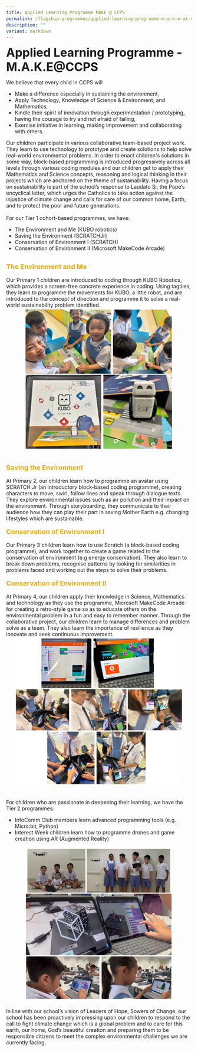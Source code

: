 ```yaml
---
title: Applied Learning Programme MAKE @ CCPS
permalink: /flagship-programmes/applied-learning-programme-m-a-k-e-at-ccps/
description: ""
variant: markdown
---
```

<b><font size="6">Applied Learning Programme - M.A.K.E@CCPS</font></b>

  
  
We believe that every child in CCPS will

* Make a difference especially in sustaining the environment,<br>
* Apply Technology, Knowledge of Science &amp; Environment, and Mathematics,<br>
* Kindle their spirit of innovation through experimentation / prototyping, having the courage to try and not afraid of failing,<br>
* Exercise initiative in learning, making improvement and collaborating with others.<br>


Our children participate in various collaborative team-based project work. They learn to use technology to prototype and create solutions to help solve real-world environmental problems.  In order to enact children's solutions in some way, block-based programming is introduced progressively across all levels through various coding modules and our children get to apply their Mathematics and Science concepts, reasoning and logical thinking in their projects which are anchored on the theme of sustainability. Having a focus on sustainability is part of the school’s response to Laudato Si, the Pope’s encyclical letter, which urges the Catholics to take action against the injustice of climate change and calls for care of our common home, Earth, and to protect the poor and future generations.
<br>
<br>
For our Tier 1 cohort-based programmes, we have:
* The Environment and Me (KUBO robotics)
* Saving the Environment (SCRATCHJr)
* Conservation of Environment I (SCRATCH)
* Conservation of Environment II (Microsoft MakeCode Arcade)


<br>
<b><font size="4" color="#eeac0d">The Environment and Me</font></b>
<br><br>
Our Primary 1 children are introduced to coding through KUBO Robotics, which provides a screen-free concrete experience in coding. Using tagtiles, they learn to programme the movements for KUBO, a little robot, and are introduced to the concept of direction and programme it to solve a real-world sustainability problem identified.
<br>
<center>
<img src="/images/Flagship%20Programmes/ALP/ALP_1.jpg" style="width:80%">
</center>
<br><br>
<b><font size="4" color="#eeac0d">Saving the Environment</font></b>
<br><br>
At Primary 2, our children learn how to programme an avatar using SCRATCH Jr (an introductory block-based coding programme), creating characters to move, swirl, follow lines and speak through dialogue texts. They explore environmental issues such as air pollution and their impact on the environment. Through storyboarding, they communicate to their audience how they can play their part in saving Mother Earth e.g. changing lifestyles which are sustainable.
<br><br>
<b><font size="4" color="#eeac0d">Conservation of Environment I</font></b>
<br><br>
Our Primary 3 children learn how to use Scratch (a block-based coding programme), and work together to create a game related to the conservation of environment (e.g energy conservation). They also learn to break down problems, recognise patterns by looking for similarities in problems faced and working out the steps to solve their problems.
<br><br>
<b><font size="4" color="#eeac0d">Conservation of Environment II</font></b>
<br><br>
At Primary 4, our children apply their knowledge in Science, Mathematics and technology as they use the programme, Microsoft MakeCode Arcade for creating a retro-style game so as to educate others on the environmental problem in a fun and easy to remember manner.  Through the collaborative project, our children learn to manage differences and problem solve as a team. They also learn the importance of resilience as they innovate and seek continuous improvement.

<center>
<img src="/images/Flagship%20Programmes/ALP/ALP_2.jpg" style="width:90%">	
</center>
<br><br>
For children who are passionate in deepening their learning, we have the Tier 2 programmes:

* InfoComm Club members learn advanced programming tools (e.g. Micro:bit, Python)
* Interest Week children learn how to programme drones and game creation using AR (Augmented Reality)

<center>
<img src="/images/Flagship%20Programmes/ALP/ALP_3.jpg" style="width:80%">	
</center>
<br>
In line with our school’s vision of Leaders of Hope, Sowers of Change, our school has been proactively impressing upon our children to respond to the call to fight climate change which is a global problem and to care for this earth, our home, God’s beautiful creation and preparing them to be responsible citizens to meet the complex environmental challenges we are currently facing.